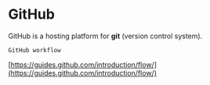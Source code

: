 # GitHub

GitHub is a hosting platform for **git** (version control system).

    GitHub workflow

[https://guides.github.com/introduction/flow/](https://guides.github.com/introduction/flow/)
